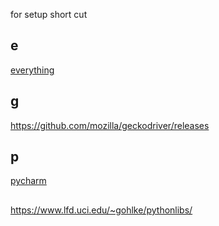 for setup short cut
## e
[everything](https://www.voidtools.com/zh-cn/downloads/)
## g
https://github.com/mozilla/geckodriver/releases
## p
[pycharm](https://www.jetbrains.com/pycharm/download/#section=windows)
## 
https://www.lfd.uci.edu/~gohlke/pythonlibs/
